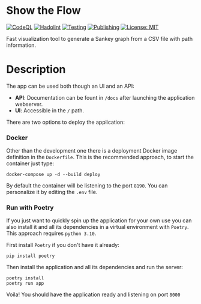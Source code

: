 # Show the Flow

[![CodeQL](https://github.com/Dethon/show-the-flow/actions/workflows/codeql.yml/badge.svg?branch=master)](https://github.com/Dethon/show-the-flow/actions/workflows/codeql.yml)
[![Hadolint](https://github.com/Dethon/show-the-flow/actions/workflows/hadolint.yml/badge.svg?branch=master)](https://github.com/Dethon/show-the-flow/actions/workflows/hadolint.yml)
[![Testing](https://github.com/Dethon/show-the-flow/actions/workflows/testing.yml/badge.svg?branch=master)](https://github.com/Dethon/show-the-flow/actions/workflows/testing.yml)
[![Publishing](https://github.com/Dethon/show-the-flow/actions/workflows/publishing.yml/badge.svg?branch=master)](https://github.com/Dethon/show-the-flow/actions/workflows/publishing.yml)
[![License: MIT](https://img.shields.io/github/license/Dethon/show-the-flow)](https://github.com/Dethon/show-the-flow/blob/master/LICENSE)

Fast visualization tool to generate a Sankey graph from a CSV file with path information.

# Description

The app can be used both though an UI and an API:
  * **API**: Documentation can be fount in `/docs` after launching the application webserver.
  * **UI**: Accessible in the `/` path.

There are two options to deploy the application:

### Docker

Other than the development one there is a deployment Docker image definition in the `Dockerfile`. This is the recommended approach, to start the container just type:
```
docker-compose up -d --build deploy
``` 
By default the container will be listening to the port `8190`. You can personalize it by editing the `.env` file.

### Run with Poetry

If you just want to quickly spin up the application for your own use you can also install it and all its dependencies in a virtual environment with `Poetry`. This approach requires `python 3.10`.

First install `Poetry` if you don't have it already:
```
pip install poetry
```
Then install the application and all its dependencies and run the server:
```
poetry install
poetry run app
```
Voila! You should have the application ready and listening on port `8000`
